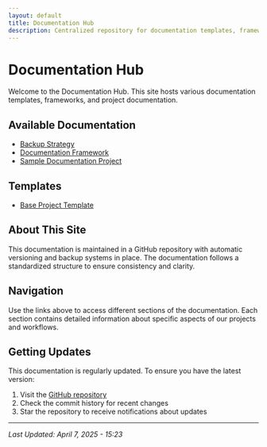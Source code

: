 ```yaml
---
layout: default
title: Documentation Hub
description: Centralized repository for documentation templates, frameworks, and project documentation (v1.0.1)
---
```


# Documentation Hub

Welcome to the Documentation Hub. This site hosts various documentation templates, frameworks, and project documentation.

## Available Documentation

- <a href="/documentation-projects/docs/backup-strategy/">Backup Strategy</a>
- [Documentation Framework](/documentation-projects/Documentation-Framework.html)
- [Sample Documentation Project](/documentation-projects/Sample-Documentation-Project/)

## Templates

- [Base Project Template](/documentation-projects/templates/Base-Project-Template.html)

## About This Site

This documentation is maintained in a GitHub repository with automatic versioning and backup systems in place. The documentation follows a standardized structure to ensure consistency and clarity.

## Navigation

Use the links above to access different sections of the documentation. Each section contains detailed information about specific aspects of our projects and workflows.

## Getting Updates

This documentation is regularly updated. To ensure you have the latest version:

1. Visit the [GitHub repository](https://github.com/Raytogether/documentation-projects)
2. Check the commit history for recent changes
3. Star the repository to receive notifications about updates

---

*Last Updated: April 7, 2025 - 15:23*

